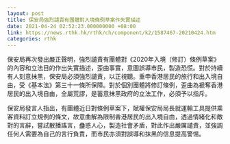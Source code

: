```yaml
---
layout: post
title: 保安局強烈譴責有團體對入境條例草案作失實描述
date: 2021-04-24 02:52:23.000000000 +08:00
link: https://news.rthk.hk/rthk/ch/component/k2/1587467-20210424.htm
categories: rthk
---
```


保安局再次發出嚴正聲明，強烈譴責有團體對《2020年入境（修訂）條例草案》的內容和立法目的作出失實描述，歪曲事實，意圖誤導市民，製造恐慌。對於持續有人刻意抹黑，保安局必須強烈譴責，以正視聽。重申香港居民的旅行和出入境自由，受《基本法》第三十一條所保障。對於個別團體將修訂條例，歪曲為褫奪香港居民的出入境自由，全屬荒謬，是蓄意抹黑政府的立法工作，必須予以指斥。

保安局發言人指出，有團體近日對條例草案下，賦權保安局局長就運輸工具提供乘客資料訂立規例的條文，故意曲解為限制香港居民的出入境自由，透過情緒化和敵對的言辭，嘗試散播謠言，蠱惑人心，製造社會矛盾，對此作出嚴厲譴責，並強調任何人需要為自己的言行負責，而市民亦須對誤導和抹黑的信息提高警惕。
